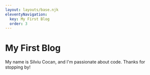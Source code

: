```yaml
---
layout: layouts/base.njk
eleventyNavigation:
  key: My First Blog
  order: 3
---
```

# My First Blog

My name is Silviu Cocan, and I'm passionate about code.
Thanks for stopping by!
